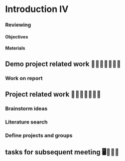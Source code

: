 # Introduction IV

### Reviewing

#### Objectives

#### Materials

## Demo project related work 🥼🧑🏽‍💻🧑🏾‍💻  

### Work on report

## Project related work 🥼🧑🏿‍🔬👩🏻‍🔬

### Brainstorm ideas

### Literature search 

### Define projects and groups

## tasks for subsequent meeting 🖥️✍🏽📖